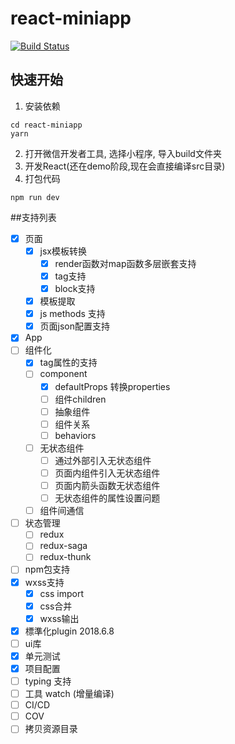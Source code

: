 # react-miniapp

[![Build Status](https://travis-ci.org/PepperYan/react-miniapp.svg?branch=master)](https://travis-ci.org/PepperYan/react-miniapp)

## 快速开始
1. 安装依赖
```
cd react-miniapp
yarn
```
2. 打开微信开发者工具, 选择小程序, 导入build文件夹
3. 开发React(还在demo阶段,现在会直接编译src目录)
4. 打包代码
```
npm run dev
```

##支持列表
- [x] 页面
  - [x] jsx模板转换
    - [x] render函数对map函数多层嵌套支持
    - [x] tag支持
    - [x] block支持
  - [x] 模板提取
  - [x] js methods 支持
  - [x] 页面json配置支持
- [x] App
- [ ] 组件化
   - [x] tag属性的支持
   - [ ] component
      - [x] defaultProps 转换properties
      - [ ] 组件children
      - [ ] 抽象组件
      - [ ] 组件关系
      - [ ] behaviors
   - [ ] 无状态组件
      - [ ] 通过外部引入无状态组件
      - [ ] 页面内组件引入无状态组件
      - [ ] 页面内箭头函数无状态组件
      - [ ] 无状态组件的属性设置问题
   - [ ] 组件间通信
- [ ] 状态管理
   - [ ] redux
   - [ ] redux-saga
   - [ ] redux-thunk
- [ ] npm包支持
- [x] wxss支持
  - [x] css import
  - [x] css合并
  - [x] wxss输出
- [x] 標準化plugin 2018.6.8
- [ ] ui库 
- [x] 单元测试
- [x] 项目配置
- [ ] typing 支持
- [ ] 工具 watch (增量编译)
- [ ] CI/CD
- [ ] COV
- [ ] 拷贝资源目录